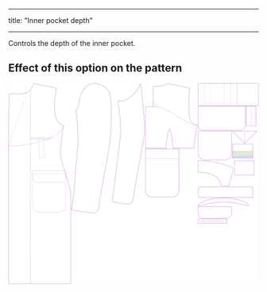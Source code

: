 ***

title: "Inner pocket depth"

***

Controls the depth of the inner pocket.

## Effect of this option on the pattern

![This image shows the effect of this option by superimposing several variants that have a different value for this option](carlton_innerpocketdepth_sample.svg "Effect of this option on the pattern")
